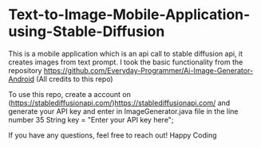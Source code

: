 # Text-to-Image-Mobile-Application-using-Stable-Diffusion

This is a mobile application which is an api call to stable diffusion api, it creates images from text prompt. 
I took the basic functionality from the repository https://github.com/Everyday-Programmer/Ai-Image-Generator-Android (All credits to this repo)


To use this repo, create a account on (https://stablediffusionapi.com/)https://stablediffusionapi.com/ and generate your API key and enter in ImageGenerator.java file in the line number 35 
String key = "Enter your API key here"; 

If you have any questions, feel free to reach out! Happy Coding
